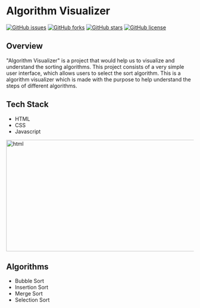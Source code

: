 # Algorithm Visualizer

[![GitHub issues](https://img.shields.io/github/issues/shivam7374/Algorithm-Visualizer)](https://github.com/shivam7374/Algorithm-Visualizer/issues)
[![GitHub forks](https://img.shields.io/github/forks/shivam7374/Algorithm-Visualizer)](https://github.com/shivam7374/Algorithm-Visualizer/network)
[![GitHub stars](https://img.shields.io/github/stars/shivam7374/Algorithm-Visualizer)](https://github.com/shivam7374/Algorithm-Visualizer/stargazers)
[![GitHub license](https://img.shields.io/github/license/shivam7374/Algorithm-Visualizer)](https://github.com/shivam7374/Algorithm-Visualizer)

## Overview 

"Algorithm Visualizer" is a project that would help us to visualize and understand the sorting algorithms. This project consists of a very simple user interface, which allows users to select the sort algorithm.
This is a algorithm visualizer which is made with the purpose to help understand the steps of different algorithms.

## Tech Stack

- HTML
- CSS
- Javascript

<img src="https://encrypted-tbn0.gstatic.com/images?q=tbn:ANd9GcRHWTiKSB4cB53qrrKUq9P31xsER2sUnUICFA&usqp=CAU" alt="html" width="1000px" height="300px">

## Algorithms 

- Bubble Sort
- Insertion Sort
- Merge Sort
- Selection Sort

